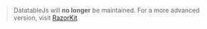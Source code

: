 > DatatableJs will **no longer** be maintained. For a more advanced version, visit [RazorKit](https://github.com/ekondur/RazorKit)
